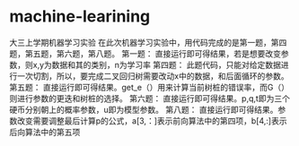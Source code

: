 # machine-learining
大三上学期机器学习实验
在此次机器学习实验中，用代码完成的是第一题，第四题，第五题，第六题，第八题。
第一题：
	直接运行即可得结果，若是想要改变参数，则x,y为数据和其的类别，n为学习率
第四题：
	此题代码，只能对给定数据进行一次切割，所以，要完成二叉回归树需要改动x中的数据，和后面循环的参数。
第五题：
	直接运行即可得结果。get_e（）用来计算当前树桩的错误率，而G（）则进行参数的更迭和树桩的选择。
第六题：
	直接运行即可得结果。p,q,t即为三个硬币分别朝上的概率参数，u即为模型参数。
第八题：
	直接运行即可得结果。参数改变需要调整最后计算p的公式，a[3,：]表示前向算法中的第四项，b[4,:]表示后向算法中的第五项
